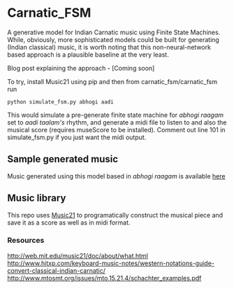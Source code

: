 # Carnatic_FSM

A generative model for Indian Carnatic music using Finite State Machines. While, obviously, more sophisticated models could be built for generating (Indian classical) music, it is worth noting that this non-neural-network based approach is a plausible baseline at the very least.

Blog post explaining the approach - [Coming soon]

To try, install Music21 using pip and then from carnatic_fsm/carnatic_fsm run

    python simulate_fsm.py abhogi aadi

This would simulate a pre-generate finite state machine for *abhogi raagam* set to *aadi taalam's* rhythm, and generate a midi file to listen to and also the musical score (requires museScore to be installed). Comment out line 101 in simulate_fsm.py if you just want the midi output.

## Sample generated music
Music generated using this model based in *abhogi raagam* is available [here](http://pages.iu.edu/~madcanda/carnatic_fsm/simulated_abhogi.mp3)

## Music library
This repo uses [Music21](http://web.mit.edu/music21/) to programatically construct the musical piece and save it as a score as well as in midi format.


### Resources
http://web.mit.edu/music21/doc/about/what.html  
http://www.hitxp.com/keyboard-music-notes/western-notations-guide-convert-classical-indian-carnatic/  
http://www.mtosmt.org/issues/mto.15.21.4/schachter_examples.pdf  
